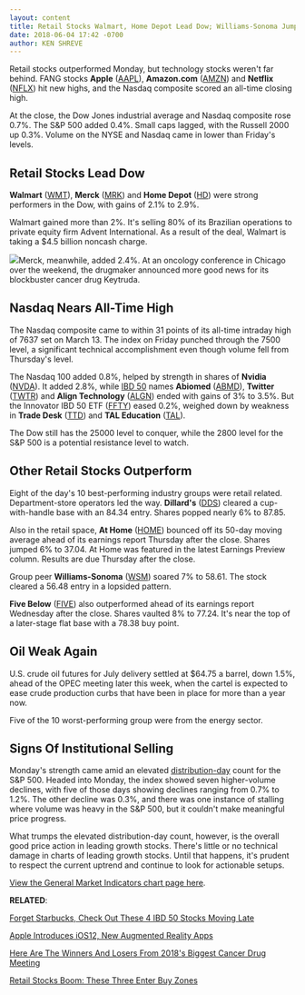 ```yaml
---
layout: content
title: Retail Stocks Walmart, Home Depot Lead Dow; Williams-Sonoma Jumps
date: 2018-06-04 17:42 -0700
author: KEN SHREVE
---
```






Retail stocks outperformed Monday, but technology stocks weren't far behind. FANG stocks **Apple** ([AAPL](https://research.investors.com/quote.aspx?symbol=AAPL)), **Amazon.com** ([AMZN](https://research.investors.com/quote.aspx?symbol=AMZN)) and **Netflix** ([NFLX](https://research.investors.com/quote.aspx?symbol=NFLX)) hit new highs, and the Nasdaq composite scored an all-time closing high.




At the close, the Dow Jones industrial average and Nasdaq composite rose 0.7%. The S&P 500 added 0.4%. Small caps lagged, with the Russell 2000 up 0.3%. Volume on the NYSE and Nasdaq came in lower than Friday's levels.


Retail Stocks Lead Dow
----------------------


**Walmart** ([WMT](https://research.investors.com/quote.aspx?symbol=WMT)), **Merck** ([MRK](https://research.investors.com/quote.aspx?symbol=MRK)) and **Home Depot** ([HD](https://research.investors.com/quote.aspx?symbol=HD)) were strong performers in the Dow, with gains of 2.1% to 2.9%.


Walmart gained more than 2%. It's selling 80% of its Brazilian operations to private equity firm Advent International. As a result of the deal, Walmart is taking a $4.5 billion noncash charge.


![](https://www.investors.com/wp-content/uploads/2018/06/MP060418-202x300.jpg)Merck, meanwhile, added 2.4%. At an oncology conference in Chicago over the weekend, the drugmaker announced more good news for its blockbuster cancer drug Keytruda.


Nasdaq Nears All-Time High
--------------------------


The Nasdaq composite came to within 31 points of its all-time intraday high of 7637 set on March 13. The index on Friday punched through the 7500 level, a significant technical accomplishment even though volume fell from Thursday's level.


The Nasdaq 100 added 0.8%, helped by strength in shares of **Nvidia** ([NVDA](https://research.investors.com/quote.aspx?symbol=NVDA)). It added 2.8%, while [IBD 50](https://www.investors.com/stock-lists/ibd-50/ibd-50-performance/) names **Abiomed** ([ABMD](https://research.investors.com/quote.aspx?symbol=ABMD)), **Twitter** ([TWTR](https://research.investors.com/quote.aspx?symbol=TWTR)) and **Align Technology** ([ALGN](https://research.investors.com/quote.aspx?symbol=ALGN)) ended with gains of 3% to 3.5%. But the Innovator IBD 50 ETF ([FFTY](https://research.investors.com/quote.aspx?symbol=FFTY)) eased 0.2%, weighed down by weakness in **Trade Desk** ([TTD](https://research.investors.com/quote.aspx?symbol=TTD)) and **TAL Education** ([TAL](https://research.investors.com/quote.aspx?symbol=TAL)).


The Dow still has the 25000 level to conquer, while the 2800 level for the S&P 500 is a potential resistance level to watch.


Other Retail Stocks Outperform
------------------------------


Eight of the day's 10 best-performing industry groups were retail related. Department-store operators led the way. **Dillard's** ([DDS](https://research.investors.com/quote.aspx?symbol=DDS)) cleared a cup-with-handle base with an 84.34 entry. Shares popped nearly 6% to 87.85.


Also in the retail space, **At Home** ([HOME](https://research.investors.com/quote.aspx?symbol=HOME)) bounced off its 50-day moving average ahead of its earnings report Thursday after the close. Shares jumped 6% to 37.04. At Home was featured in the latest Earnings Preview column. Results are due Thursday after the close.



Group peer **Williams-Sonoma** ([WSM](https://research.investors.com/quote.aspx?symbol=WSM)) soared 7% to 58.61. The stock cleared a 56.48 entry in a lopsided pattern.


**Five Below** ([FIVE](https://research.investors.com/quote.aspx?symbol=FIVE)) also outperformed ahead of its earnings report Wednesday after the close. Shares vaulted 8% to 77.24. It's near the top of a later-stage flat base with a 78.38 buy point.


Oil Weak Again
--------------


U.S. crude oil futures for July delivery settled at $64.75 a barrel, down 1.5%, ahead of the OPEC meeting later this week, when the cartel is expected to ease crude production curbs that have been in place for more than a year now.


Five of the 10 worst-performing group were from the energy sector.


Signs Of Institutional Selling
------------------------------


Monday's strength came amid an elevated [distribution-day](http://www.investors.com/ibd-university/market-timing/market-tops/) count for the S&P 500. Headed into Monday, the index showed seven higher-volume declines, with five of those days showing declines ranging from 0.7% to 1.2%. The other decline was 0.3%, and there was one instance of stalling where volume was heavy in the S&P 500, but it couldn't make meaningful price progress.


What trumps the elevated distribution-day count, however, is the overall good price action in leading growth stocks. There's little or no technical damage in charts of leading growth stocks. Until that happens, it's prudent to respect the current uptrend and continue to look for actionable setups.


[View the General Market Indicators chart page here](https://www.investors.com/wp-content/uploads/2018/06/IBD0406152520GMI.pdf).


**RELATED**:


[Forget Starbucks, Check Out These 4 IBD 50 Stocks Moving Late](https://www.investors.com/market-trend/stock-market-today/dow-jones-futures-starbucks-schultz-netflix-twtitter-ibd-50/)


[Apple Introduces iOS12, New Augmented Reality Apps](https://www.investors.com/news/technology/click/apple-stock-record-high-wwdc/)


[Here Are The Winners And Losers From 2018's Biggest Cancer Drug Meeting](https://www.investors.com/news/technology/loxo-nektar-stocks-cancer-drugs/)


[Retail Stocks Boom: These Three Enter Buy Zones](https://www.investors.com/news/retail-stocks-amazon-hits-high-williams-sonoma-kohls-shopify-break-out/)


 




